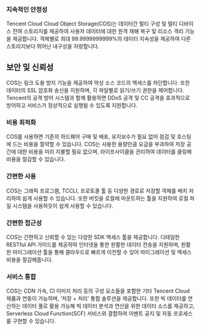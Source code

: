 ### 지속적인 안정성

Tencent Cloud Cloud Object Storage(COS)는 데이터간 멀티 구성 및 멀티 디바이스 잔여 스토리지를 제공하여 사용자 데이터에 대한 원격 재해 복구 및 리소스 격리 기능을 제공합니다. 객체별로 최대 99.9999999999%의 데이터 지속성을 제공하여 다른 스토리지보다 뛰어난 내구성을 자랑합니다.

## 보안 및 신뢰성

COS는 링크 도용 방지 기능을 제공하여 악성 소스 코드의 액세스를 차단합니다. 또한 데이터의 SSL 암호화 송신을 지원하며, 각 파일별로 읽기/쓰기 권한을 제어합니다. Tencent의 공격 방어 시스템과 함께 활용하면 DDoS 공격 및 CC 공격을 효과적으로 방어하고 서비스가 정상적으로 실행될 수 있도록 지원합니다. 

### 비용 최적화

COS를 사용하면 기존의 하드웨어 구매 및 배포, 유지보수가 필요 없어 점검 및 호스팅에 드는 비용을 절약할 수 있습니다. COS는 사용한 용량만큼 요금을 부과하여 저장 공간에 대한 비용을 미리 지불할 필요 없으며, 라이프사이클을 관리하여 데이터를 쿨링해 비용을 절감할 수 있습니다.

### 간편한 사용

COS는 그래픽 프로그램, TCCLI, 프로토콜 툴 등 다양한 경로로 저장할 객체를 배치 처리하여 쉽게 사용할 수 있습니다. 또한 버킷을 로컬에 마운트하는 툴을 지원하여 로컬 파일 시스템을 사용하듯이 쉽게 사용할 수 있습니다.

### 간편한 접근성

COS는 간편하고 신뢰할 수 있는 다양한 SDK 액세스 툴을 제공합니다. 디테일한 RESTful API 가이드를 제공하여 인터넷을 통한 원활한 데이터 전송을 지원하며, 원활한 마이그레이션 툴을 통해 클라우드로 빠르게 이전할 수 있어 마이그레이션 및 액세스 비용을 절감해줍니다.

### 서비스 통합

COS는 CDN 가속, CI 이미지 처리 등의 구성 요소들을 포함한 기타 Tencent Cloud 제품과 연동이 가능하며, ‘저장 + 처리’ 통합 솔루션을 제공합니다. 또한 빅 데이터를 연산하는 데이터 풀로 활용 가능해 빅 데이터 분석과 연산을 위한 데이터 소스를 제공하고, Serverless Cloud Function(SCF) 서비스와 결합하여 이벤트 공지 및 자동 프로세스를 구현할 수 있습니다. 


